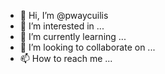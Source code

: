 - 👋 Hi, I’m @pwaycuilis
- 👀 I’m interested in ...
- 🌱 I’m currently learning ...
- 💞️ I’m looking to collaborate on ...
- 📫 How to reach me ...

<!---
pwaycuilis/pwaycuilis is a ✨ special ✨ repository because its `README.md` (this file) appears on your GitHub profile.
You can click the Preview link to take a look at your changes.
--->
